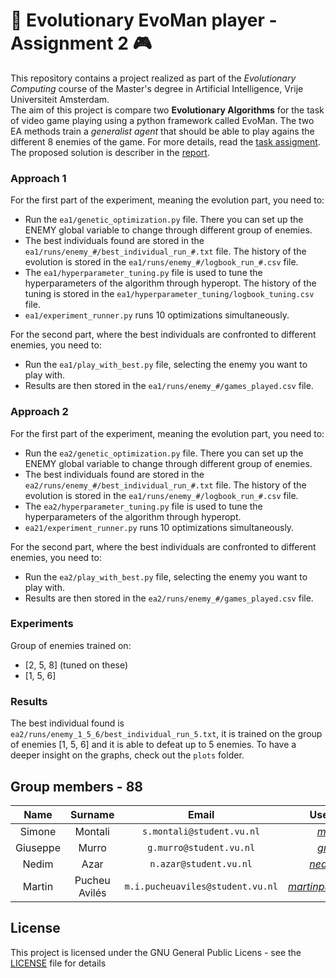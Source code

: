# 🧬 Evolutionary EvoMan player - Assignment 2 🎮

This repository contains a project realized as part of the *Evolutionary Computing* course of the Master's degree in Artificial Intelligence, Vrije Universiteit Amsterdam.     
The aim of this project is compare two **Evolutionary Algorithms** for the task of video game playing using a python framework called EvoMan.
The two EA methods train a *generalist agent* that should be able to play agains the different 8 enemies of the game.
For more details, read the [task assigment](standard_assignment_taskII.pdf).
The proposed solution is describer in the [report](report/report.pdf).


### Approach 1

For the first part of the experiment, meaning the evolution part, you need to:
- Run the `ea1/genetic_optimization.py` file. There you can set up the ENEMY global variable to change through different group of enemies. 
- The best individuals found are stored in the `ea1/runs/enemy_#/best_individual_run_#.txt` file. The history of the evolution is stored in the `ea1/runs/enemy_#/logbook_run_#.csv` file.
- The `ea1/hyperparameter_tuning.py` file is used to tune the hyperparameters of the algorithm through hyperopt. The history of the tuning is stored in the `ea1/hyperparameter_tuning/logbook_tuning.csv` file. 
- `ea1/experiment_runner.py` runs 10 optimizations simultaneously.
  
For the second part, where the best individuals are confronted to different enemies, you need to:
- Run the `ea1/play_with_best.py` file, selecting the enemy you want to play with. 
- Results are then stored in the `ea1/runs/enemy_#/games_played.csv` file.

### Approach 2

For the first part of the experiment, meaning the evolution part, you need to:
- Run the `ea2/genetic_optimization.py` file. There you can set up the ENEMY global variable to change through different group of enemies. 
- The best individuals found are stored in the `ea2/runs/enemy_#/best_individual_run_#.txt` file. The history of the evolution is stored in the `ea1/runs/enemy_#/logbook_run_#.csv` file.
- The `ea2/hyperparameter_tuning.py` file is used to tune the hyperparameters of the algorithm through hyperopt. 
- `ea21/experiment_runner.py` runs 10 optimizations simultaneously.
  
For the second part, where the best individuals are confronted to different enemies, you need to:
- Run the `ea2/play_with_best.py` file, selecting the enemy you want to play with. 
- Results are then stored in the `ea2/runs/enemy_#/games_played.csv` file.

### Experiments
Group of enemies trained on:
- [2, 5, 8] (tuned on these)
- [1, 5, 6]

### Results
The best individual found is `ea2/runs/enemy_1_5_6/best_individual_run_5.txt`, it is trained on the group of enemies [1, 5, 6] and it is able to defeat up to 5 enemies.
To have a deeper insight on the graphs, check out the `plots` folder.

## Group members - 88

|  Name     |  Surname  |     Email                              |    Username      |
| :-------: | :-------: | :------------------------------------: | :--------------: |
| Simone  | Montali     | `s.montali@student.vu.nl`       | [_montali_](https://github.com/montali)         |
| Giuseppe  | Murro     | `g.murro@student.vu.nl`       | [_gmurro_](https://github.com/gmurro)         |
| Nedim | Azar | `n.azar@student.vu.nl` | [_nedimazar_](https://github.com/nedimazar) |
| Martin | Pucheu  Avilés    | `m.i.pucheuaviles@student.vu.nl`      | [_martinpucheuaviles_](https://github.com/martinpucheuaviles) |


## License

This project is licensed under the GNU General Public Licens - see the [LICENSE](LICENSE) file for details

